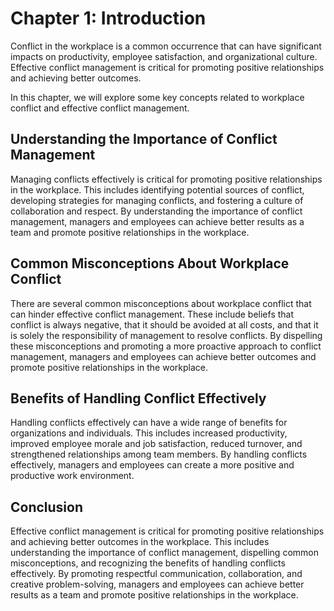 Chapter 1: Introduction
=======================

Conflict in the workplace is a common occurrence that can have significant impacts on productivity, employee satisfaction, and organizational culture. Effective conflict management is critical for promoting positive relationships and achieving better outcomes.

In this chapter, we will explore some key concepts related to workplace conflict and effective conflict management.

Understanding the Importance of Conflict Management
---------------------------------------------------

Managing conflicts effectively is critical for promoting positive relationships in the workplace. This includes identifying potential sources of conflict, developing strategies for managing conflicts, and fostering a culture of collaboration and respect. By understanding the importance of conflict management, managers and employees can achieve better results as a team and promote positive relationships in the workplace.

Common Misconceptions About Workplace Conflict
----------------------------------------------

There are several common misconceptions about workplace conflict that can hinder effective conflict management. These include beliefs that conflict is always negative, that it should be avoided at all costs, and that it is solely the responsibility of management to resolve conflicts. By dispelling these misconceptions and promoting a more proactive approach to conflict management, managers and employees can achieve better outcomes and promote positive relationships in the workplace.

Benefits of Handling Conflict Effectively
-----------------------------------------

Handling conflicts effectively can have a wide range of benefits for organizations and individuals. This includes increased productivity, improved employee morale and job satisfaction, reduced turnover, and strengthened relationships among team members. By handling conflicts effectively, managers and employees can create a more positive and productive work environment.

Conclusion
----------

Effective conflict management is critical for promoting positive relationships and achieving better outcomes in the workplace. This includes understanding the importance of conflict management, dispelling common misconceptions, and recognizing the benefits of handling conflicts effectively. By promoting respectful communication, collaboration, and creative problem-solving, managers and employees can achieve better results as a team and promote positive relationships in the workplace.
